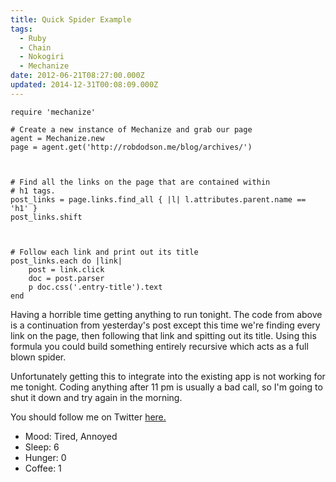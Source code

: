 ```yaml
---
title: Quick Spider Example
tags:
  - Ruby
  - Chain
  - Nokogiri
  - Mechanize
date: 2012-06-21T08:27:00.000Z
updated: 2014-12-31T00:08:09.000Z
---
```


    require 'mechanize'
    
    # Create a new instance of Mechanize and grab our page
    agent = Mechanize.new
    page = agent.get('http://robdodson.me/blog/archives/')
    
    
    
    # Find all the links on the page that are contained within
    # h1 tags.
    post_links = page.links.find_all { |l| l.attributes.parent.name == 'h1' }
    post_links.shift
    
    
    
    # Follow each link and print out its title
    post_links.each do |link|
        post = link.click
        doc = post.parser
        p doc.css('.entry-title').text
    end
    

Having a horrible time getting anything to run tonight. The code from above is a continuation from yesterday's post except this time we're finding every link on the page, then following that link and spitting out its title. Using this formula you could build something entirely recursive which acts as a full blown spider.

Unfortunately getting this to integrate into the existing app is not working for me tonight. Coding anything after 11 pm is usually a bad call, so I'm going to shut it down and try again in the morning.

You should follow me on Twitter [here.](http://twitter.com/rob_dodson)

- Mood: Tired, Annoyed
- Sleep: 6
- Hunger: 0
- Coffee: 1
